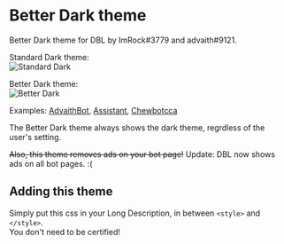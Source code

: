# Better Dark theme

Better Dark theme for DBL by ImRock#3779 and advaith#9121. 

Standard Dark theme:  
![Standard Dark](https://i.dis.gg/ndtg5fr.png)

Better Dark theme:  
![Better Dark](https://i.dis.gg/na8b8ed.png)

Examples: [AdvaithBot](https://discordbots.org/bot/398690824721924107), [Assistant](https://discordbots.org/bot/344506432223182848), [Chewbotcca](https://discordbots.org/bot/200052560399171584)

The Better Dark theme always shows the dark theme, regrdless of the user's setting.

~~Also, this theme removes ads on your bot page!~~ Update: DBL now shows ads on all bot pages. :(

## Adding this theme

Simply put this css in your Long Description, in between `<style>` and `</style>`.  
You don't need to be certified!
